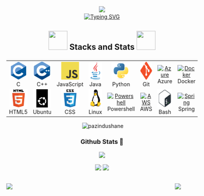 <div align="center"><img src="https://github.com/Anmol-Baranwal/Cool-GIFs-For-GitHub/assets/74038190/d48893bd-0757-481c-8d7e-ba3e163feae7" /> </div>



<div align="center">
    <a href="https://git.io/typing-svg"><img src="https://readme-typing-svg.demolab.com?font=&pause=2000&color=0771F7&background=87FF6000&center=true&vCenter=true&repeat=true&random=true&width=670&lines=Hello%2C+Welcome+to+my+Github;Senior+AI+%26+GPT+%26+Frontend(React%2C+Next.js%2C+Nuxt.js%2C+Angular)" alt="Typing SVG" /></a>
</div>
    
<h2 align="center">
    <img src="https://media.tenor.com/SNL9_xhZl9oAAAAi/waving-hand-joypixels.gif" width="50" height="50"/> 
        Stacks and Stats
    <img src="https://media.tenor.com/SNL9_xhZl9oAAAAi/waving-hand-joypixels.gif" width="50" height="50"/>
</h2>

###

<div align="center">
    <table align="center">
        <tr>
            <td align="center" width="96">
            <a href="https://en.wikipedia.org/wiki/C_(programming_language)">
                <img src="https://raw.githubusercontent.com/devicons/devicon/master/icons/c/c-original.svg" width="48" height="48" alt="c" />
            </a>
            <br>C
            </td>
            <td align="center" width="96">
            <a href="https://en.wikipedia.org/wiki/C%2B%2B">
                <img src="https://raw.githubusercontent.com/devicons/devicon/master/icons/cplusplus/cplusplus-original.svg" width="48" height="48" alt="C++" />
            </a>
            <br>C++
            </td>
            <td align="center" width="96">
            <a href="https://www.javascript.com/">
                <img src="https://raw.githubusercontent.com/devicons/devicon/master/icons/javascript/javascript-original.svg" width="48" height="48" alt="JavaScript" />
            </a>
            <br>JavaScript
            </td>
            <td align="center" width="96">
            <a href="https://www.oracle.org/">
                <img src="https://raw.githubusercontent.com/devicons/devicon/master/icons/java/java-original.svg" width="48" height="48" alt="Java" />
            </a>
            <br>Java
            </td>
            <td align="center" width="96">
            <a href="https://www.python.org/">
                <img src="https://raw.githubusercontent.com/devicons/devicon/master/icons/python/python-original.svg" width="48" height="48" alt="Python" />
            </a>
            <br>Python
            </td>
            </td>
            <td align="center" width="96">
            <a href="https://git-scm.com/" >
                <img src="https://raw.githubusercontent.com/devicons/devicon/master/icons/git/git-original.svg" width="48" height="48" alt="git" />
            </a>
            <br>Git
            </td>
            <td align="center" width="96">
            <a href="https://azure.microsoft.com/" >
                <img src="https://www.vectorlogo.zone/logos/microsoft_azure/microsoft_azure-icon.svg" width="48" height="48" alt="Azure" />
            </a>
            <br>Azure
            </td>
            <td align="center" width="96">
            <a href="https://www.docker.com/" >
                <img src="https://www.vectorlogo.zone/logos/docker/docker-icon.svg" width="48" height="48" alt="Docker" />
            </a>
            <br>Docker
            </td>
        </tr>
        <tr>
            <td align="center" width="96"> 
            <a href="https://developer.mozilla.org/en-US/docs/Glossary/HTML5" >
                <img src="https://raw.githubusercontent.com/devicons/devicon/master/icons/html5/html5-original-wordmark.svg" width="48" height="48" alt="html" />
            </a>
            <br>HTML5
            </td>
            <td align="center" width="96">
            <a href="https://ubuntu.com/" >
                <img src="https://raw.githubusercontent.com/devicons/devicon/master/icons/ubuntu/ubuntu-plain.svg" width="48" height="48" alt="ubuntu" />
            </a>
            <br>Ubuntu
            </td>
            <td align="center"  width="96">
            <a href="https://developer.mozilla.org/en-US/docs/Web/CSS">
                <img src="https://raw.githubusercontent.com/devicons/devicon/master/icons/css3/css3-original-wordmark.svg" width="48" height="48" alt="css" />
            </a>
            <br>CSS
            </td>
            <td align="center"  width="96">
            <a href="https://www.linux.org/">
                <img src="https://raw.githubusercontent.com/devicons/devicon/master/icons/linux/linux-original.svg" width="48" height="48" alt="linux" />
            </a>
            <br>Linux
            </td>
            <td align="center" width="96">
            <a href="https://docs.microsoft.com/en-us/powershell/">
                <img src="https://raw.githubusercontent.com/PowerShell/PowerShell/master/assets/ps_black_128.svg" width="48" height="48" alt="Powershell" />
            </a>
            <br>Powershell
            </td>
            <td align="center"  width="96">
            <a href="https://aws.amazon.com/">
                <img src="https://www.vectorlogo.zone/logos/amazon_aws/amazon_aws-icon.svg" width="48" height="48" alt="AWS" />
            </a>
            <br>AWS
            </td>
            <td align="center" width="96">
            <a href="#" >
                <img src="https://raw.githubusercontent.com/devicons/devicon/master/icons/bash/bash-original.svg" width="48" height="48" alt="bash" />
            </a>
            <br>Bash
            </td>
            </td>
            <td align="center" width="96">
            <a href="https://spring.io/" >
                <img src="https://www.vectorlogo.zone/logos/springio/springio-icon.svg" width="48" height="48" alt="Spring" />
            </a>
            <br>Spring
            </td>
        </tr>
    </table> 
</div>

  <!-- <img src="https://cdn.jsdelivr.net/gh/devicons/devicon/icons/python/python-original.svg" height="40" alt="python logo"  />
  <img width="2" />
  <img src="https://cdn.jsdelivr.net/gh/devicons/devicon@latest/icons/renpy/renpy-original.svg" height="40" alt="renpy logo"  />
  <img width="2" />
  <img src="https://cdn.jsdelivr.net/gh/devicons/devicon/icons/javascript/javascript-original.svg" height="40" alt="javascript logo"  />
  <img width="2" />
  <img src="https://cdn.jsdelivr.net/gh/devicons/devicon/icons/typescript/typescript-original.svg" height="40" alt="typescript logo"  />
  <img width="2" />
  <img src="https://cdn.jsdelivr.net/gh/devicons/devicon/icons/react/react-original.svg" height="40" alt="react logo"  />
  <img width="2" />
  <img src="https://skillicons.dev/icons?i=nextjs" height="40" alt="nextjs logo"  />
  <img width="2" />
  <img src="https://cdn.jsdelivr.net/gh/devicons/devicon/icons/nodejs/nodejs-original.svg" height="40" alt="nodejs logo"  />
  <img width="2" />
  <img src="https://skillicons.dev/icons?i=express" height="40" alt="express logo"  />
  <img width="2" />
  <img src="https://cdn.simpleicons.org/tailwindcss/06B6D4" height="40" alt="tailwindcss logo"  />
  <img width="2" />
  <img src="https://cdn.jsdelivr.net/gh/devicons/devicon/icons/sass/sass-original.svg" height="40" alt="sass logo"  />
  <img width="2" />
  <img src="https://cdn.jsdelivr.net/gh/devicons/devicon/icons/css3/css3-original.svg" height="40" alt="css3 logo"  />
  <img width="2" />
  <img src="https://cdn.jsdelivr.net/gh/devicons/devicon/icons/html5/html5-original.svg" height="40" alt="html5 logo"  />
  <img width="2" />
  <img src="https://cdn.jsdelivr.net/gh/devicons/devicon/icons/figma/figma-original.svg" height="40" alt="figma logo"  />
  <img width="2" />
  <img src="https://cdn.jsdelivr.net/gh/devicons/devicon/icons/photoshop/photoshop-plain.svg" height="40" alt="photoshop logo"  />
  <img width="2" />
  <img src="https://cdn.jsdelivr.net/gh/devicons/devicon/icons/git/git-original.svg" height="40" alt="git logo"  />
  <img width="2" />
  <img src="https://cdn.jsdelivr.net/gh/devicons/devicon/icons/mongodb/mongodb-original.svg" height="40" alt="mongodb logo"  /> -->
<p align="center">&nbsp;<img align="center" src="https://github-readme-stats.vercel.app/api?username=pazindushane&theme=chartreuse-dark&show_icons=true&locale=en" alt="pazindushane" /></p>

<h3 align="center">
Github Stats 🧐
</h3>
<p align="center"> <img src="https://github-readme-streak-stats.herokuapp.com?user=masterGenerativeAI&theme=tokyonight-duo&date_format=M%20j%5B%2C%20Y%5D&card_width=556&type=png&border=050BEB&background=FFFFFF&stroke=0C0AEB&ring=8DEB76&fire=EB0000&currStreakNum=54EB0F&sideNums=14EB01"/> </p>

<div align="center">
<img src="https://github-profile-summary-cards.vercel.app/api/cards/stats?username=pazindushane&theme=github_dark"/>
<img src="https://github-profile-summary-cards.vercel.app/api/cards/productive-time?username=pazindushane&theme=github_dark"/>
</div>

<br>
<p> <img align="left" src="https://user-images.githubusercontent.com/74038190/229223263-cf2e4b07-2615-4f87-9c38-e37600f8381a.gif" width="400">


<p align="center">
  <img src="https://capsule-render.vercel.app/api?type=waving&color=gradient&height=80&section=footer"/>
</p>
